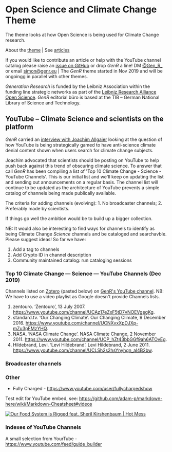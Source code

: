 # Open Science and Climate Change Theme

The theme looks at how Open Science is being used for Climate Change research.

About the [theme](https://genr.eu/wp/open-science-and-climate-change-a-genr-theme/) | See [articles](https://genr.eu/wp/category/climate-change/)

If you would like to contribute an article or help with the YouTube channel catalog please raise an [issue on GitHub](https://github.com/Gen-R/climate-change-theme/issues) or drop *GenR* a line! DM [@Gen_R_](https://twitter.com/gen_r_) or email simon@genr.eu | The *GenR* theme started in Nov 2019 and will be ongoingg in parallel with other themes.

*Generation Research* is funded by the Leibniz Association within the funding line strategic networks as part of the [Leibniz Research Alliance Open Science](https://www.leibniz-openscience.de/). *GenR* editorial büro is based at the TIB &ndash; German National Library of Science and Technology.

## YouTube &ndash; Climate Science and scientists on the platform

*GenR* carried an [interview with Joachim Allgaier](https://genr.eu/wp/youtube-fix-your-ai-for-climate-change-an-invitation-to-an-open-dialogue/) looking at the question of how YouTube is being strategically gamed to have anti-science climate denial content shown when users search for climate change subjects. 

Joachim advocated that scientists should be posting on YouTube to help push back against this trend of obscuring climate science. To answer that call *GenR* has been compiling a list of 'Top 10 Climate Change - Science - YouTube Channels'. This is our initial list and we'll keep on updating the list and sending out announcements on a regular basis. The channel list will continue to be updated as the architecture of YouTube prevents a simple catalog of channels being made publically available.

The criteria for adding channels (evolving): 1. No broadcaster channels; 2. Preferably made by scientists.

If things go well the ambition would be to build up a bigger collection.

NB: It would also be interesting to find ways for channels to identify as being Climate Change *Science* channels and be cataloged and searchavble. Please suggest ideas! So far we have:

 1. Add a tag to channels
 2. Add Crypto ID in channel description
 3. Community maintained catalog: run cataloging sessions

### Top 10 Climate Change &mdash; Science &mdash; YouTube Channels (Dec 2019)

Channels listed on [Zotero](https://www.zotero.org/groups/1838445/generation_r/items/collectionKey/E7KCLMMQ) (pasted below) on [GenR's YouTube channel](https://www.youtube.com/playlist?list=PLH_8onvCcWQSEs_ucV-EA4MCyGyQtOgaC). NB: We have to use a video playlist as Google doesn't provide Channels lists.

1. zentouro. ‘Zentouro’, 13 July 2007. https://www.youtube.com/channel/UCAz17eZxF5tD7vNOEVgegKg.
2. standard.tv. ‘Our Changing Climate’. Our Changing Climate, 9 December 2016. https://www.youtube.com/channel/UCNXvxXpDJXp-mZu3pFMzYHQ.
3. NASA. ‘NASA Climate Change’. NASA Climate Change, 2 November 2011. https://www.youtube.com/channel/UCP_hZt43bbGGf9ah6ATOvEg.
4. Hildebrand, Levi. ‘Levi Hildebrand’. Levi Hildebrand, 2 June 2011. https://www.youtube.com/channel/UCLSh2s2hsYnyhgn_al4B2bw.

### Broadcaster channels

### Other

 - Fully Charged - https://www.youtube.com/user/fullychargedshow
 
Test edit for YouTube embed, see: https://github.com/adam-p/markdown-here/wiki/Markdown-Cheatsheet#videos

[![Our Food System is Rigged feat. Sheril Kirshenbaum | Hot Mess](http://img.youtube.com/vi/j80mWTQyjjs/0.jpg)](http://www.youtube.com/watch?v=j80mWTQyjjs)

### Indexes of YouTube Channels

A small selection from YourTube - https://www.youtube.com/feed/guide_builder
